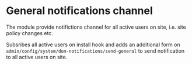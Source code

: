 # General notifications channel

The module provide notifictions channel for all active users on site, i.e. site policy changes etc.

Subsribes all active users on install hook and adds an additional form on `admin/config/system/dom-notifications/send-general` to send notification to all active users on site.
